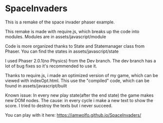 SpaceInvaders
============= 
This is a remake of the space invader phaser example.

This remake is made with require.js, which breaks up the code into modules.
Modules are in assets/javascript/module

Code is more organized thanks to State and Statemanager class from Phaser.
You can find the states in assets/javascript/state

I used Phaser 2.0.1(no Physics) from the Dev branch.
The dev branch has a lot of bug fixes so it's recommended to use it.

Thanks to require.js, i made an optimized version of my game,
which can be viewed with indexOpt.html. This use the "compiled" code, which can be found in assets/javascript/built

Known issue: In every new play state(after the end state) the game makes new DOM nodes.
The cause: in every cycle i make a new text to show the score.
I tried to destroy the texts but i never succeed.

You can play with it here: https://iamwolfo.github.io/SpaceInvaders/
